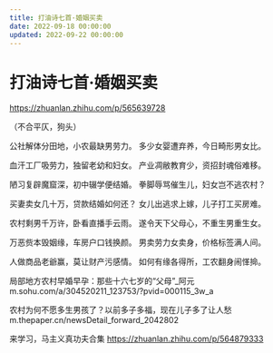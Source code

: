 ```yaml
---
title: 打油诗七首·婚姻买卖
date: 2022-09-18 00:00:00
updated: 2022-09-22 00:00:00
---
```


# 打油诗七首·婚姻买卖

https://zhuanlan.zhihu.com/p/565639728

（不合平仄，狗头）

公社解体分田地，小农最缺男劳力。
多少女婴遭弃养，今日畸形男女比。

血汗工厂吸劳力，独留老幼和妇女。
产业凋敝教育少，资招封魂俗难移。

陋习复辟魔窟深，初中辍学便结婚。
拳脚辱骂催生儿，妇女岂不逃农村？

买妻卖女几十万，贷款结婚如何还？
女儿出逃求上嫁，儿子打工买房难。

农村剩男千万许，卧看直播手云雨。
遂令天下父母心，不重生男重生女。

万恶赀本毁姻缘，车房户口钱换颜。
男卖劳力女卖身，价格标签满人间。

人做商品老爺赢，莫让财产污感情。
如何有缘各得所，工农翻身闹愅掵。

局部地方农村早婚早孕：那些十六七岁的“父母”_阿元
​m.sohu.com/a/304520211_123753/?pvid=000115_3w_a

农村为何不愿多生男孩了？以前多子多福，现在儿子多了让人愁
​m.thepaper.cn/newsDetail_forward_2042802

来学习，马主义真功夫合集 https://zhuanlan.zhihu.com/p/564879333
